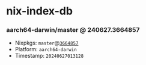 # nix-index-db
### aarch64-darwin/master @ 240627.3664857
- Nixpkgs: `master`@[`3664857`](https://github.com/NixOS/nixpkgs/commit/3664857c48feacb35770c00abfdc671e55849be5)
- Platform: `aarch64-darwin`
- Timestamp: `20240627013128`
